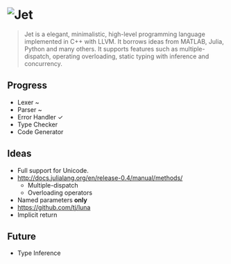 # ![Jet][logo]

> Jet is a elegant, minimalistic, high-level programming language implemented
> in C++ with LLVM. It borrows ideas from MATLAB, Julia, Python and many others.
> It supports features such as multiple-dispatch, operating overloading, static
> typing with inference and concurrency.

## Progress

- Lexer ~
- Parser ~
- Error Handler ✓
- Type Checker
- Code Generator

## Ideas

- Full support for Unicode.
- http://docs.julialang.org/en/release-0.4/manual/methods/
  - Multiple-dispatch
  - Overloading operators
- Named parameters **only**
- https://github.com/tj/luna
- Implicit return

## Future

- Type Inference

[logo]: https://github.com/thomasleese/jet/raw/master/logo.png
